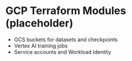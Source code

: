 # GCP Terraform Modules (placeholder)

- GCS buckets for datasets and checkpoints
- Vertex AI training jobs
- Service accounts and Workload Identity
